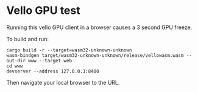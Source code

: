 # Vello GPU test

Running this vello GPU client in a browser causes a 3 second GPU freeze.

To build and run:

```
cargo build -r --target=wasm32-unknown-unknown
wasm-bindgen target/wasm32-unknown-unknown/release/vellowasm.wasm --out-dir www --target web
cd www
devserver --address 127.0.0.1:8400
```

Then navigate your local browser to the URL.
